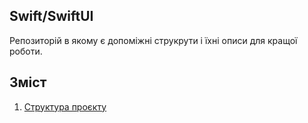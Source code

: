 ## Swift/SwiftUI

Репозиторій в якому є допоміжні струкрути і їхні описи для кращої роботи.

## Зміст

1. [Структура проєкту](#https://github.com/NoNTvonG/Swift-helpers/tree/main/SwiftUI/File%20structure)
